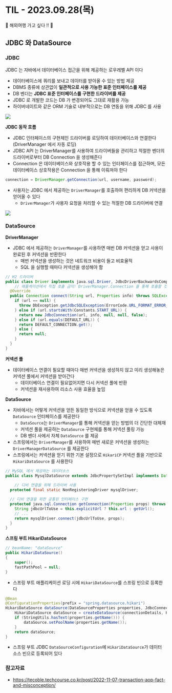 # TIL - 2023.09.28(목)

🛫 해외여행 가고 싶다 !! 👊

## JDBC 와 DataSource

### JDBC
JDBC 는 자바에서 데이터베이스 접근을 위해 제공하는 로우레벨 API 이다
- 데이터베이스에 쿼리를 보내고 데이터를 받아올 수 있는 방법 제공
- DBMS 종류에 상관없이 **일관적으로 사용 가능한 표준 인터페이스를 제공**
- DB 벤더는 **JDBC 표준 인터페이스를 구현한 드라이버를 제공**
- JDBC 로 개발한 코드는 DB 가 변경되어도 그대로 재활용 가능
- 하이버네이트와 같은 ORM 기술로 내부적으로는 DB 연동을 위해 JDBC 를 사용

<img src="https://img1.daumcdn.net/thumb/R1280x0/?scode=mtistory2&fname=https%3A%2F%2Fblog.kakaocdn.net%2Fdn%2FIS7Q7%2FbtrR4G2GJPN%2FU3k0zntzKSMYLO3HJC8431%2Fimg.png">

**JDBC 동작 흐름**
- JDBC 인터페이스의 구현체인 드라이버를 로딩하여 데이터베이스와 연결한다 (DriverManager 에서 자동 로딩)
- JDBC API 는 DriverManager를 사용하여 드라이버들을 관리하고 적절한 벤더의 드라이버로부터 DB Connection 을 생성해준다
- Connection 은 데이터베이스와 상호작용 할 수 있는 인터페이스를 접근하며, 모든 데이터베이스 상호작용은 Connection 을 통해 이뤄져야 한다 

```java
connection = DriverManager.getConnection(url, username, password);
```
- 사용자는 JDBC 에서 제공하는 `DriverManager`를 호출하여 편리하게 DB 커넥션을 얻어올 수 있다
  - `DriverManager`가 사용자 요청을 처리할 수 있는 적절한 DB 드라이버에 연결

<img src="https://www.tutorialspoint.com/jdbc/images/jdbc_architecture.jpg">

### DataSource
**DriverManager**
- JDBC 에서 제공하는 `DriverManager`를 사용하면 매번 DB 커넥션을 얻고 사용이 완료된 후 커넥션을 반환한다
  - 매번 커넥션을 생성하는 것은 네트워크 비용이 들고 비효율적
  - SQL 을 실행할 때마다 커넥션을 생성해야 함

```java
// H2 드라이버
public class Driver implements java.sql.Driver, JdbcDriverBackwardsCompat {
    // 애플케이션에서 직접 호출 금지! DriverManager.Connection 을 통해 호출할 것.
  @Override
  public Connection connect(String url, Properties info) throws SQLException {
    if (url == null) {
      throw DbException.getJdbcSQLException(ErrorCode.URL_FORMAT_ERROR_2, null, Constants.URL_FORMAT, null);
    } else if (url.startsWith(Constants.START_URL)) {
      return new JdbcConnection(url, info, null, null, false);
    } else if (url.equals(DEFAULT_URL)) {
      return DEFAULT_CONNECTION.get();
    } else {
      return null;
    }
  }
}
```

**커넥션 풀**
- 데이터베이스 연결이 필요할 때마다 매번 커넥션을 생성하지 않고 미리 생성해놓은 커넥션 풀에서 커넥션을 받아간다
  - 데이터베이스 연결이 필요없어지면 다시 커넥션 풀에 반환
  - 커넥션을 재사용하여 리소스 사용 효율을 높임

**DataSource**
- 자바에서는 어떻게 커넥션을 얻든 동일한 방식으로 커넥션을 얻을 수 있도록 `DataSource` 인터페이스를 제공한다
  - `DataSource`는 `DriverManager`를 통해 커넥션을 얻는 방법의 더 간단한 대체재
  - 커넥션 풀을 제공하는 `DataSource` 구현체를 통해 커넥션 풀링 가능
  - DB 벤더 사에서 자체 `DataSource` 를 제공
- 스프링에서는 `DriverManager`를 사용하여 매번 새로운 커넥션을 생성하는 `DriverManagerDataSource` 를 제공한다
- 스프링에서는 커넥션을 얻기 위한 기본 설정으로 `HikariCP` 커넥션 풀을 기반으로 `HikariDataSource` 를 사용한다

```java
// MySQL 에서 제공하는 데이터소스
public class MysqlDataSource extends JdbcPropertySetImpl implements DataSource, Referenceable, Serializable, JdbcPropertySet {
    
    // 디비 연결을 위해 드라이버 사용
  protected final static NonRegisteringDriver mysqlDriver;

  // 디비 연결을 위한 공통된 인터페이스 구현
  protected java.sql.Connection getConnection(Properties props) throws SQLException {
    String jdbcUrlToUse = this.explicitUrl ? this.url : getUrl();
    // ...
    return mysqlDriver.connect(jdbcUrlToUse, props);
  }
}
```

**스프링 부트 HikariDataSource**
```java
// beanName: "dataSource"
public HikariDataSource()
{
    super();
    fastPathPool = null;
}
```
- 스프링 부트 애플리케이션 로딩 시에 `HikariDataSource`를 스프링 빈으로 등록한다

```java
@Bean
@ConfigurationProperties(prefix = "spring.datasource.hikari")
HikariDataSource dataSource(DataSourceProperties properties, JdbcConnectionDetails connectionDetails) {
    HikariDataSource dataSource = createDataSource(connectionDetails, HikariDataSource.class, properties.getClassLoader());
    if (StringUtils.hasText(properties.getName())) {
        dataSource.setPoolName(properties.getName());
    }
    return dataSource;
}
```
- 스프링 부트 JDBC `DataSourceConfiguration`에 `HikariDataSource`가 데이터 소스 빈으로 등록되어 있다

### 참고자료
- https://tecoble.techcourse.co.kr/post/2022-11-07-transaction-aop-fact-and-misconception/